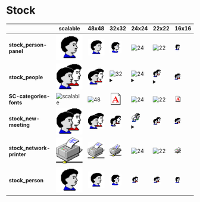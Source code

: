 # Stock
| |**scalable**|**48x48**|**32x32**|**24x24**|**22x22**|**16x16**|
|-|-|-|-|-|-|-|
|**stock_person-panel**|![scalable](scalable/stock_person-panel.svg)|![48](48/stock_person-panel.png)|![32](32/stock_person-panel.png)|![24](24/stock_person-panel.png)|![22](22/stock_person-panel.png)|![16](16/stock_person-panel.png)|
|**stock_people**|![scalable](scalable/stock_people.svg)|![48](48/stock_people.png)|![32](32/../../apps/32/config-users.png)<details><summary>&nbsp;</summary> *../../apps/32/config-users.png*</details>|![24](24/../../apps/24/config-users.png)<details><summary>&nbsp;</summary> *../../apps/24/config-users.png*</details>|![22](22/../../apps/22/config-users.png)<details><summary>&nbsp;</summary> *../../apps/22/config-users.png*</details>|![16](16/stock_people.png)|
|**SC-categories-fonts**|![scalable](scalable/SC-categories-fonts.svg)|![48](48/SC-categories-fonts.png)|![32](32/SC-categories-fonts.png)|![24](24/SC-categories-fonts.png)|![22](22/SC-categories-fonts.png)|![16](16/SC-categories-fonts.png)|
|**stock_new-meeting**|![scalable](scalable/stock_new-meeting.svg)|![48](48/stock_new-meeting.png)|![32](32/stock_new-meeting.png)|![24](24/../../apps/24/system-users.png)<details><summary>&nbsp;</summary> *../../apps/24/system-users.png*</details>|![22](22/stock_new-meeting.png)|![16](16/stock_new-meeting.png)|
|**stock_network-printer**|![scalable](scalable/stock_network-printer.svg)|![48](48/stock_network-printer.png)|![32](32/stock_network-printer.png)|![24](24/stock_network-printer.png)|![22](22/stock_network-printer.png)|![16](16/stock_network-printer.png)|
|**stock_person**|![scalable](scalable/stock_person.svg)|![48](48/stock_person.png)|![32](32/stock_person.png)|![24](24/stock_person.png)|![22](22/stock_person.png)|![16](16/stock_person.png)|
